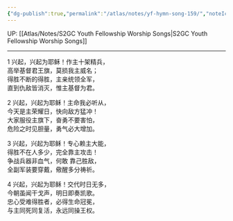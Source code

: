 ```yaml
---
{"dg-publish":true,"permalink":"/atlas/notes/yf-hymn-song-159/","noteIcon":""}
---
```


UP: [[Atlas/Notes/S2GC Youth Fellowship Worship Songs\|S2GC Youth Fellowship Worship Songs]]

---

1 兴起，兴起为耶稣！作主十架精兵，  
高举基督君王旗，莫损我主威名；  
得胜不断的得胜，主亲统领全军，  
直到仇敌皆消灭，惟主基督为君。  

2 兴起，兴起为耶稣！主命我必听从，  
今天是主荣耀日，快向敌方猛冲！  
大家服役主旗下，奋勇不要害怕，  
危险之时见胆量，勇气必大增加。  

3 兴起，兴起为耶稣！专心赖主大能，  
得胜不在人多少，完全靠主攻击！  
争战兵器非血气，何敢 靠己胜敌，  
全副军装要穿戴，儆醒多分祷祈。  

4 兴起，兴起为耶稣！交代时日无多，  
今朝虽闻干戈声，明日即奏凯歌。  
忠心受难得胜者，必得生命冠冕，  
与主同死同复活，永远同操王权。